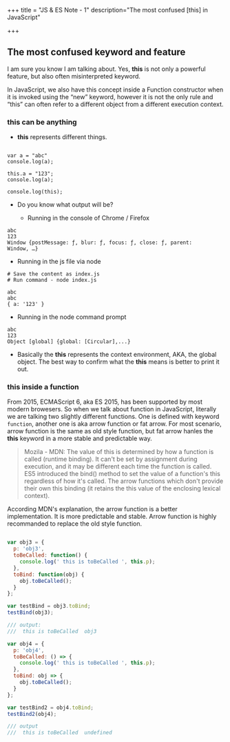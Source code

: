 +++
title = "JS & ES Note - 1"
description="The most confused [this] in JavaScript"

+++


## The most confused keyword and feature

I am sure you know I am talking about. Yes, **this** is not only a powerful feature, but also often misinterpreted keyword.

In JavaScript, we also have this concept inside a Function constructor when it is invoked using the “new” keyword, however it is not the only rule and “this” can often refer to a different object from a different execution context. 


### **this** can be anything
 
* **this** represents different things. 


```

var a = "abc"
console.log(a);

this.a = "123";
console.log(a);

console.log(this);

```

- Do you know what output will be?

  - Running in the console of Chrome / Firefox

```
abc
123
Window {postMessage: ƒ, blur: ƒ, focus: ƒ, close: ƒ, parent: Window, …}
```

  - Running in the js file via node 

```
# Save the content as index.js
# Run command - node index.js

abc
abc
{ a: '123' }
```
    
  - Running in the node command prompt

```
abc
123
Object [global] {global: [Circular],...}
```

* Basically the **this** represents the context environment, AKA, the global object. The best way to confirm what the **this** means is better to print it out. 


### **this** inside a function

From 2015, ECMAScript 6, aka ES 2015, has been supported by most modern browesers. So when we talk about function in JavaScript, literally we are talking two slightly different functions. One is defined with keyword `function`, another one is aka arrow function or fat arrow. For most scenario, arrow function is the same as old style function, but fat arrow hanles the **this** keyword in a more stable and predictable way.  

> Mozila - MDN: The value of this is determined by how a function is called (runtime binding). It can't be set by assignment during execution, and it may be different each time the function is called. ES5 introduced the bind() method to set the value of a function's this regardless of how it's called. The arrow functions which don't provide their own this binding (it retains the this value of the enclosing lexical context).

According MDN's explanation, the arrow function is a better implementation. It is more predictable and stable. Arrow function is highly recommanded to replace the old style function. 


```js

var obj3 = {
  p: 'obj3',
  toBeCalled: function() {
    console.log(' this is toBeCalled ', this.p);
  },
  toBind: function(obj) {
    obj.toBeCalled();
  }
};

var testBind = obj3.toBind;
testBind(obj3);

/// output:
///  this is toBeCalled  obj3

var obj4 = {
  p: 'obj4',
  toBeCalled: () => {
    console.log(' this is toBeCalled ', this.p);
  },
  toBind: obj => {
    obj.toBeCalled();
  }
};

var testBind2 = obj4.toBind;
testBind2(obj4);

/// output
///  this is toBeCalled  undefined

```

### 
